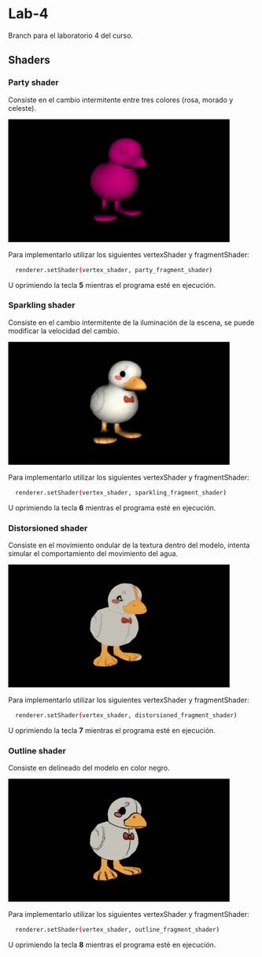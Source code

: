 # Lab-4
Branch para el laboratorio 4 del curso.

## Shaders

  ### Party shader
  Consiste en el cambio intermitente entre tres colores (rosa, morado y celeste).

  <img src="shaders/shader-1.gif" alt="Texto alternativo" width="450" height="250">
  
  Para implementarlo utilizar los siguientes vertexShader y fragmentShader:
  ```bash
    renderer.setShader(vertex_shader, party_fragment_shader)
  ```

  U oprimiendo la tecla **5** mientras el programa esté en ejecución.

  ### Sparkling shader
  Consiste en el cambio intermitente de la iluminación de la escena, se puede modificar la velocidad del cambio.

  <img src="shaders/shader-2.gif" alt="Texto alternativo" width="450" height="250">
  
  Para implementarlo utilizar los siguientes vertexShader y fragmentShader:
  ```bash
    renderer.setShader(vertex_shader, sparkling_fragment_shader)
  ```

  U oprimiendo la tecla **6** mientras el programa esté en ejecución.

  ### Distorsioned shader
  Consiste en el movimiento ondular de la textura dentro del modelo, intenta simular el comportamiento del movimiento del agua.

  <img src="shaders/shader-3.gif" alt="Texto alternativo" width="450" height="250">
  
  Para implementarlo utilizar los siguientes vertexShader y fragmentShader:
  ```bash
    renderer.setShader(vertex_shader, distorsioned_fragment_shader)
  ```

  U oprimiendo la tecla **7** mientras el programa esté en ejecución.

  ### Outline shader
  Consiste en delineado del modelo en color negro.

  <img src="shaders/shader-4.png" alt="Texto alternativo" width="450" height="250">
  
  Para implementarlo utilizar los siguientes vertexShader y fragmentShader:
  ```bash
    renderer.setShader(vertex_shader, outline_fragment_shader)
  ```

  U oprimiendo la tecla **8** mientras el programa esté en ejecución.
